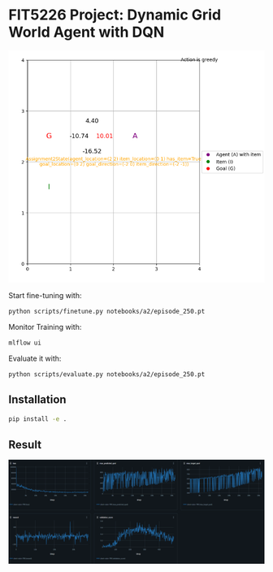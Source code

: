# FIT5226 Project: Dynamic Grid World Agent with DQN

![Grid World Image](docs/sample_grid_world.png)

Start fine-tuning with:
```bash
python scripts/finetune.py notebooks/a2/episode_250.pt
```

Monitor Training with:
```bash
mlflow ui
```

Evaluate it with:
```bash
python scripts/evaluate.py notebooks/a2/episode_250.pt
```

## Installation
```bash
pip install -e .
```

## Result
![Result](notebooks/a2/training_visualization.png)